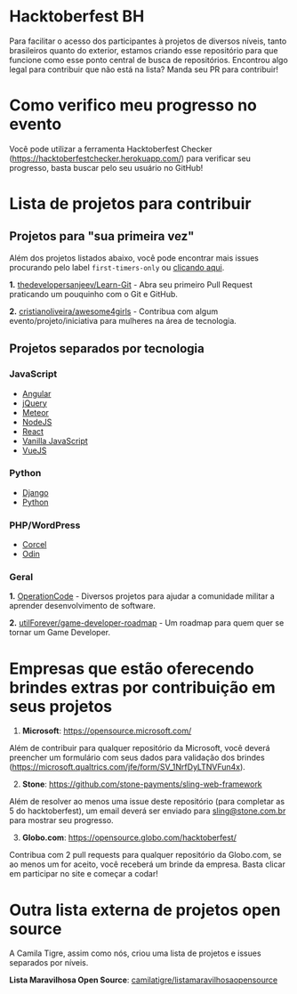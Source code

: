 # Hacktoberfest BH
Para facilitar o acesso dos participantes à projetos de diversos níveis, tanto brasileiros quanto do exterior, estamos criando esse repositório para que funcione como esse ponto central de busca de repositórios. Encontrou algo legal para contribuir que não está na lista? Manda seu PR para contribuir!

# Como verifico meu progresso no evento

Você pode utilizar a ferramenta Hacktoberfest Checker (https://hacktoberfestchecker.herokuapp.com/) para verificar seu progresso, basta buscar pelo seu usuário no GitHub!

# Lista de projetos para contribuir

## Projetos para "sua primeira vez"

Além dos projetos listados abaixo, você pode encontrar mais issues procurando pelo label `first-timers-only` ou [clicando aqui](https://github.com/search?q=label%3Afirst-timers-only+state%3Aopen+type%3Aissue).

**1.** [thedevelopersanjeev/Learn-Git](https://github.com/thedevelopersanjeev/Learn-Git) - Abra seu primeiro Pull Request praticando um pouquinho com o Git e GitHub.

**2.** [cristianoliveira/awesome4girls](https://github.com/cristianoliveira/awesome4girls) - Contribua com algum evento/projeto/iniciativa para mulheres na área de tecnologia.

## Projetos separados por tecnologia

### JavaScript

* [Angular](javascript/angular.md)
* [jQuery](javascript/jquery.md)
* [Meteor](javascript/meteor.md)
* [NodeJS](javascript/nodejs.md)
* [React](javascript/react.md)
* [Vanilla JavaScript](javascript/vanillajs.md)
* [VueJS](javascript/vuejs.md)

### Python

* [Django](python/django.md)
* [Python](python/python.md)

### PHP/WordPress

* [Corcel](wordpress/php-wordpress.md)
* [Odin](wordpress/php-wordpress.md)

### Geral

**1.** [OperationCode](https://github.com/OperationCode) - Diversos projetos para ajudar a comunidade militar a aprender desenvolvimento de software.

**2.** [utilForever/game-developer-roadmap](https://github.com/utilForever/game-developer-roadmap) - Um roadmap para quem quer se tornar um Game Developer.

# Empresas que estão oferecendo brindes extras por contribuição em seus projetos

1. **Microsoft**: https://opensource.microsoft.com/

Além de contribuir para qualquer repositório da Microsoft, você deverá preencher um formulário com seus dados para validação dos brindes (https://microsoft.qualtrics.com/jfe/form/SV_1NrfDyLTNVFun4x).

2. **Stone**: https://github.com/stone-payments/sling-web-framework

Além de resolver ao menos uma issue deste repositório (para completar as 5 do hacktoberfest), um email deverá ser enviado para sling@stone.com.br para mostrar seu progresso.

3. **Globo.com**: https://opensource.globo.com/hacktoberfest/

Contribua com 2 pull requests para qualquer repositório da Globo.com, se ao menos um for aceito, você receberá um brinde da empresa. Basta clicar em participar no site e começar a codar!

# Outra lista externa de projetos open source

A Camila Tigre, assim como nós, criou uma lista de projetos e issues separados por níveis.

**Lista Maravilhosa Open Source**: [camilatigre/listamaravilhosaopensource](https://github.com/camilatigre/listamaravilhosaopensource)
